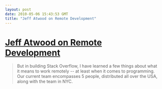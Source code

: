```yaml
---
layout: post
date: 2010-05-06 15:43:53 GMT
title: "Jeff Atwood on Remote Development"
---
```

# [Jeff Atwood on Remote Development](http://www.codinghorror.com/blog/2010/05/on-working-remotely.html)

> But in building Stack Overflow, I have learned a few things about what it means to work remotely -- at least when it comes to programming. Our current team encompasses 5 people, distributed all over the USA, along with the team in NYC. 